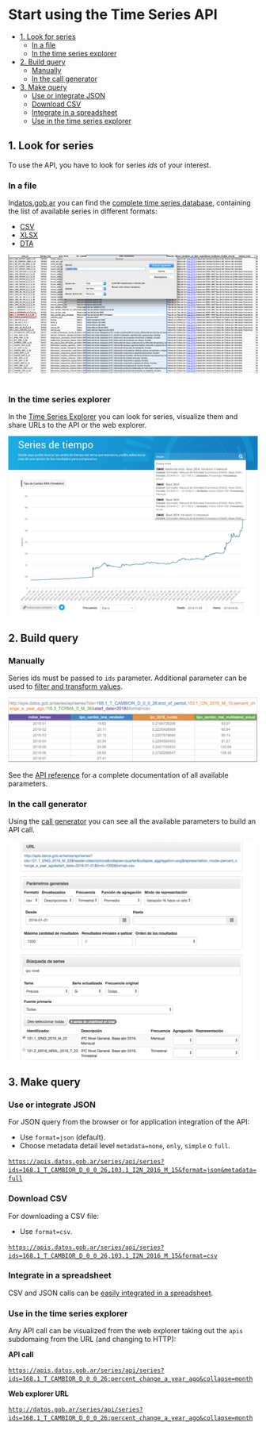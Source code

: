 # Start using the Time Series API

<!-- START doctoc generated TOC please keep comment here to allow auto update -->
<!-- DON'T EDIT THIS SECTION, INSTEAD RE-RUN doctoc TO UPDATE -->
 

- [1. Look for series](#1-look-for-series)
    - [In a file](#in-a-file)
    - [In the time series explorer](#in-the-time-series-explorer)
- [2. Build query](#2-build-query)
    - [Manually](#manually)
    - [In the call generator](#in-the-call-generator)
- [3. Make query](#3-make-query)
    - [Use or integrate JSON](#use-or-integrate-json)
    - [Download CSV](#download-csv)
    - [Integrate in a spreadsheet](#integrate-in-a-spreadsheet)
    - [Use in the time series explorer](#use-in-the-time-series-explorer)

<!-- END doctoc generated TOC please keep comment here to allow auto update -->

## 1. Look for series

To use the API, you have to look for series _ids_ of your interest.

### In a file

In[datos.gob.ar](http://datos.gob.ar) you can find the [complete time series database](http://datos.gob.ar/dataset/modernizacion-base-series-tiempo-administracion-publica-nacional), containing the list of available series in different formats:

+ [CSV](http://infra.datos.gob.ar/catalog/modernizacion/dataset/1/distribution/1.2/download/series-tiempo-metadatos.csv)
+ [XLSX](http://infra.datos.gob.ar/catalog/modernizacion/dataset/1/distribution/1.6/download/series-tiempo-metadatos.xlsx)
+ [DTA](http://infra.datos.gob.ar/catalog/modernizacion/dataset/1/distribution/1.10/download/series-tiempo-metadatos.dta)

![](assets/busqueda_excel.png)
<br><br>

### In the time series explorer

In the [Time Series Explorer](http://datos.gob.ar/series) you can look for series, visualize them and share URLs to the API or the web explorer.

![](assets/explorador_series.png)

## 2. Build query

### Manually

Series ids must be passed to `ids` parameter. Additional parameter can be used to [filter and transform values](additional_parameters.md).

[![](assets/ejemplo_consulta.png)](https://apis.datos.gob.ar/series/api/series?ids=168.1_T_CAMBIOR_D_0_0_26,103.1_I2N_2016_M_15&format=csv)

See the [API reference](reference/api_reference.md) for a complete documentation of all available parameters.

### In the call generator

Using the [call generator](https://datosgobar.github.io/series-tiempo-ar-call-generator) you can see all the available parameters to build an API call.

![](assets/generacion_consulta_generador.png)

## 3. Make query

### Use or integrate JSON

For JSON query from the browser or for application integration of the API:

* Use `format=json` (default).
* Choose metadata detail level `metadata=none`, `only`, `simple` o `full`.

[`https://apis.datos.gob.ar/series/api/series?ids=168.1_T_CAMBIOR_D_0_0_26,103.1_I2N_2016_M_15&format=json&metadata=full`](https://apis.datos.gob.ar/series/api/series?ids=168.1_T_CAMBIOR_D_0_0_26,103.1_I2N_2016_M_15&format=json&metadata=full)

### Download CSV

For downloading a CSV file:

* Use `format=csv`.

[`https://apis.datos.gob.ar/series/api/series?ids=168.1_T_CAMBIOR_D_0_0_26,103.1_I2N_2016_M_15&format=csv`](https://apis.datos.gob.ar/series/api/series?ids=168.1_T_CAMBIOR_D_0_0_26,103.1_I2N_2016_M_15)

### Integrate in a spreadsheet

CSV and JSON calls can be [easily integrated in a spreadsheet](spreadsheet_integration.md).

### Use in the time series explorer

Any API call can be visualized from the web explorer taking out the `apis` subdomaing from the URL (and changing to HTTP):

**API call**

[`https://apis.datos.gob.ar/series/api/series?ids=168.1_T_CAMBIOR_D_0_0_26:percent_change_a_year_ago&collapse=month`](https://apis.datos.gob.ar/series/api/series?ids=168.1_T_CAMBIOR_D_0_0_26:percent_change_a_year_ago&collapse=month)

**Web explorer URL**

[`http://datos.gob.ar/series/api/series?ids=168.1_T_CAMBIOR_D_0_0_26:percent_change_a_year_ago&collapse=month`](http://datos.gob.ar/series/api/series?ids=168.1_T_CAMBIOR_D_0_0_26:percent_change_a_year_ago&collapse=month)
